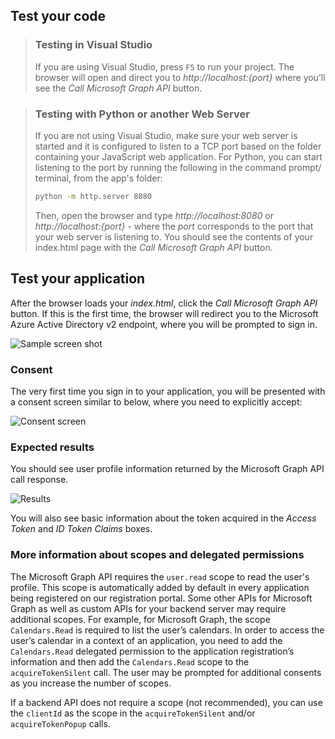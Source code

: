 
## Test your code

> ### Testing in Visual Studio
> If you are using Visual Studio, press `F5` to run your project. The browser will open and direct you to *http://localhost:{port}* where you’ll see the *Call Microsoft Graph API* button.
<p/>

> ### Testing with Python or another Web Server
> If you are not using Visual Studio, make sure your web server is started and it is configured to listen to a TCP port based on the folder containing your JavaScript web application. For Python, you can start listening to the port by running the following in the command prompt/ terminal, from the app's folder:
> 
> ```bash
> python -m http.server 8080
> ```
>  Then, open the browser and type *http://localhost:8080* or *http://localhost:{port}* - where the *port* corresponds to the port that your web server is listening to. You should see the contents of your index.html page with the *Call Microsoft Graph API* button.

## Test your application

After the browser loads your *index.html*, click the *Call Microsoft Graph API* button. If this is the first time, the browser will redirect you to the Microsoft Azure Active Directory v2 endpoint, where you will be prompted to sign in.
 
![Sample screen shot](media/active-directory-singlepageapp-javascriptspa-test/javascriptspascreenshot1.png)


### Consent
The very first time you sign in to your application, you will be presented with a consent screen similar to below, where you need to explicitly accept:

 ![Consent screen](media/active-directory-singlepageapp-javascriptspa-test/javascriptspaconsent.png)


### Expected results
You should see user profile information returned by the Microsoft Graph API call response.
 
 ![Results](media/active-directory-singlepageapp-javascriptspa-test/javascriptsparesults.png)

You will also see basic information about the token acquired in the *Access Token* and *ID Token Claims* boxes.

<!--start-collapse-->
### More information about scopes and delegated permissions

The Microsoft Graph API requires the `user.read` scope to read the user's profile. This scope is automatically added by default in every application being registered on our registration portal. Some other APIs for Microsoft Graph as well as custom APIs for your backend server may require additional scopes. For example, for Microsoft Graph, the scope `Calendars.Read` is required to list the user’s calendars. In order to access the user’s calendar in a context of an application, you need to add the `Calendars.Read` delegated permission to the application registration’s information and then add the `Calendars.Read` scope to the `acquireTokenSilent` call. The user may be prompted for additional consents as you increase the number of scopes.

If a backend API does not require a scope (not recommended), you can use the `clientId` as the scope in the `acquireTokenSilent` and/or `acquireTokenPopup` calls.

<!--end-collapse-->
